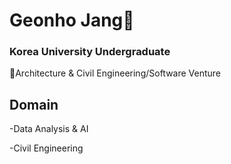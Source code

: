 <h1>Geonho Jang👋</h1>

<h3>Korea University Undergraduate</h3>
🌇Architecture & Civil Engineering/Software Venture

<h2>Domain</h2>
-Data Analysis & AI

-Civil Engineering

<!---
geonhoted/geonhoted is a ✨ special ✨ repository because its `README.md` (this file) appears on your GitHub profile.
You can click the Preview link to take a look at your changes.
--->
